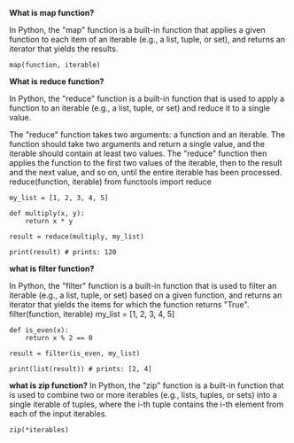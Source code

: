 **What is map function?**

In Python, the "map" function is a built-in function that applies a given function to each item of an iterable (e.g., a list, tuple, or set), and returns an iterator that yields the results.

    map(function, iterable)

**What is reduce function?**

In Python, the "reduce" function is a built-in function that is used to apply a function to an iterable (e.g., a list, tuple, or set) and reduce it to a single value.

The "reduce" function takes two arguments: a function and an iterable. The function should take two arguments and return a single value, and the iterable should contain at least two values. The "reduce" function then applies the function to the first two values of the iterable, then to the result and the next value, and so on, until the entire iterable has been processed.
reduce(function, iterable)
from functools import reduce

    my_list = [1, 2, 3, 4, 5]

    def multiply(x, y):
        return x * y

    result = reduce(multiply, my_list)

    print(result) # prints: 120


**what is filter function?**

In Python, the "filter" function is a built-in function that is used to filter an iterable (e.g., a list, tuple, or set) based on a given function, and returns an iterator that yields the items for which the function returns "True".
filter(function, iterable)
my_list = [1, 2, 3, 4, 5]

    def is_even(x):
        return x % 2 == 0

    result = filter(is_even, my_list)

    print(list(result)) # prints: [2, 4]

**what is zip function?**
In Python, the "zip" function is a built-in function that is used to combine two or more iterables (e.g., lists, tuples, or sets) into a single iterable of tuples, where the i-th tuple contains the i-th element from each of the input iterables.

    zip(*iterables)

